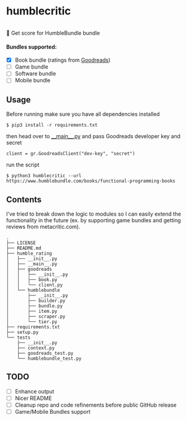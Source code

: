# humblecritic

<p align=center>
<a href="">
<img alt="" src="https://img.shields.io/badge/python-v3.6.3-blue.svg">
</a>
</p>

💯 Get score for HumbleBundle bundle

#### Bundles supported:

- [x] Book bundle (ratings from [Goodreads](goodreads.com))
- [ ] Game bundle
- [ ] Software bundle
- [ ] Mobile bundle

## Usage

Before running make sure you have all dependencies installed
```
$ pip3 install -r requirements.txt
```
then head over to [\_\_main\_\_.py](humblecritic/\_\_main\_\_.py) and pass Goodreads developer key and secret
```
client = gr.GoodreadsClient("dev-key", "secret")
```
run the script
```
$ python3 humblecritic --url https://www.humblebundle.com/books/functional-programming-books
```

## Contents

I've tried to break down the logic to modules so I can easily extend the functionality in the future (ex. by supporting game bundles and getting reviews from metacritic.com).
```
.
├── LICENSE
├── README.md
├── humble_rating
│   ├── __init__.py
│   ├── __main__.py
│   ├── goodreads
│   │   ├── __init__.py
│   │   ├── book.py
│   │   └── client.py
│   └── humblebundle
│       ├── __init__.py
│       ├── builder.py
│       ├── bundle.py
│       ├── item.py
│       ├── scraper.py
│       └── tier.py
├── requirements.txt
├── setup.py
└── tests
    ├── __init__.py
    ├── context.py
    ├── goodreads_test.py
    └── humblebundle_test.py
```

## TODO

- [ ] Enhance output
- [ ] Nicer README
- [ ] Cleanup repo and code refinements before public GitHub release
- [ ] Game/Mobile Bundles support
